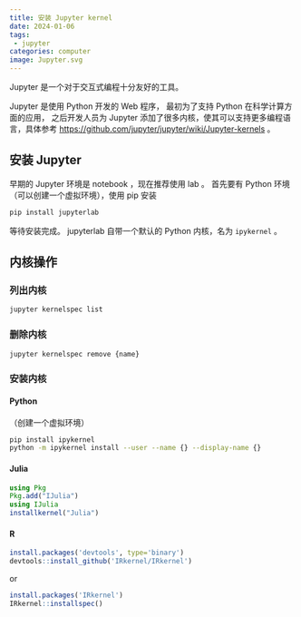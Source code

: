 ```yaml
---
title: 安装 Jupyter kernel
date: 2024-01-06
tags:
 - jupyter
categories: computer
image: Jupyter.svg
---
```


Jupyter 是一个对于交互式编程十分友好的工具。

<!--more-->

Jupyter 是使用 Python 开发的 Web 程序，
最初为了支持 Python 在科学计算方面的应用，
之后开发人员为 Jupyter 添加了很多内核，使其可以支持更多编程语言，具体参考
<https://github.com/jupyter/jupyter/wiki/Jupyter-kernels>
。

## 安装 Jupyter

早期的 Jupyter 环境是 notebook ，现在推荐使用 lab 。
首先要有 Python 环境（可以创建一个虚拟环境），使用 pip 安装

```bash
pip install jupyterlab
```

等待安装完成。
jupyterlab 自带一个默认的 Python 内核，名为 `ipykernel` 。

## 内核操作

### 列出内核

```bash
jupyter kernelspec list
```

### 删除内核

```bash
jupyter kernelspec remove {name}
```

### 安装内核

#### Python

（创建一个虚拟环境）

```bash
pip install ipykernel
python -m ipykernel install --user --name {} --display-name {}
```

#### Julia

```julia
using Pkg
Pkg.add("IJulia")
using IJulia
installkernel("Julia")
```

#### R

```r
install.packages('devtools', type='binary')
devtools::install_github('IRkernel/IRkernel')
```
or
```r
install.packages('IRkernel')
IRkernel::installspec()
```
